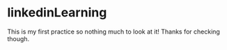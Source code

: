 # linkedinLearning
This is my first practice so nothing much to look at it! Thanks for checking though. 
